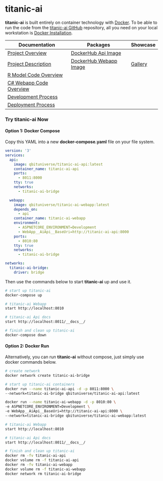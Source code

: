 # titanic-ai

**titanic-ai** is built entirely on container technology with [Docker](https://www.docker.com). To be able to run the code from the [titanic-ai GitHub](https://github.com/qbituniverse/titanic-ai) repository, all you need on your local workstation is [Docker Installation](https://docs.docker.com/get-docker/).

|Documentation|Packages|Showcase|
|-----|-----|-----|
|[Project Overview](/docs/overview)|[DockerHub Api Image](https://hub.docker.com/repository/docker/qbituniverse/titanic-ai-api)|
|[Project Description](/description)|[DockerHub Webapp Image](https://hub.docker.com/repository/docker/qbituniverse/titanic-ai-webapp)|[Gallery](/gallery)|
|[R Model Code Overview](/model)|||
|[C# Webapp Code Overview](/webapp)|||
|[Development Process](/development)|||
|[Deployment Process](/deployment)|||

### Try titanic-ai Now

#### Option 1: Docker Compose

Copy this YAML into a new **docker-compose.yaml** file on your file system.

```yaml
version: '3'
services:
  api:
    image: qbituniverse/titanic-ai-api:latest
    container_name: titanic-ai-api
    ports:
      - 8011:8000
    tty: true
    networks:
      - titanic-ai-bridge

  webapp:
    image: qbituniverse/titanic-ai-webapp:latest
    depends_on:
      - api
    container_name: titanic-ai-webapp
    environment:
      - ASPNETCORE_ENVIRONMENT=Development
      - WebApp__AiApi__BaseUri=http://titanic-ai-api:8000
    ports:
      - 8010:80
    tty: true
    networks:
      - titanic-ai-bridge

networks:
  titanic-ai-bridge:
    driver: bridge
```

Then use the commands below to start **titanic-ai** up and use it.

```bash
# start up titanic-ai
docker-compose up

# titanic-ai Webapp
start http://localhost:8010

# titanic-ai Api docs
start http://localhost:8011/__docs__/

# finish and clean up titanic-ai
docker-compose down
```

#### Option 2: Docker Run

Alternatively, you can run **titanic-ai** without compose, just simply use docker commands below.

```bash
# create network
docker network create titanic-ai-bridge

# start up titanic-ai containers
docker run --name titanic-ai-api -d -p 8011:8000 \
--network=titanic-ai-bridge qbituniverse/titanic-ai-api:latest

docker run --name titanic-ai-webapp -d -p 8010:80 \
-e ASPNETCORE_ENVIRONMENT=Development \
-e WebApp__AiApi__BaseUri=http://titanic-ai-api:8000 \
--network=titanic-ai-bridge qbituniverse/titanic-ai-webapp:latest

# titanic-ai Webapp
start http://localhost:8010

# titanic-ai Api docs
start http://localhost:8011/__docs__/

# finish and clean up titanic-ai
docker rm -fv titanic-ai-api
docker volume rm -f titanic-ai-api
docker rm -fv titanic-ai-webapp
docker volume rm -f titanic-ai-webapp
docker network rm titanic-ai-bridge
```
